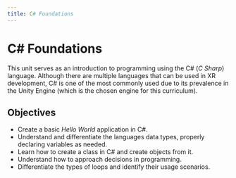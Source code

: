 ```yaml
---
title: C# Foundations
---
```


# C# Foundations

This unit serves as an introduction to programming using the C# (*C Sharp*) language. Although there are multiple languages that can be used in XR development, C# is one of the most commonly used due to its prevalence in the Unity Engine (which is the chosen engine for this curriculum).

## Objectives

- Create a basic *Hello World* application in C#.
- Understand and differentiate the languages data types, properly declaring variables as needed.
- Learn how to create a class in C# and create objects from it.
- Understand how to approach decisions in programming.
- Differentiate the types of loops and identify their usage scenarios.